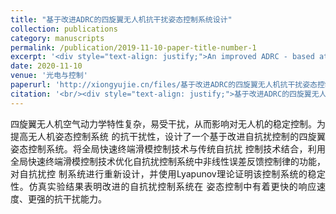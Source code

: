 ```yaml
---
title: "基于改进ADRC的四旋翼无人机抗干扰姿态控制系统设计"
collection: publications
category: manuscripts
permalink: /publication/2019-11-10-paper-title-number-1
excerpt: '<div style="text-align: justify;">An improved ADRC - based attitude control system for quadrotor UAVs, combining GFTSM, is designed and its superiority is verified by simulations.</div>'
date: 2020-11-10
venue: '光电与控制'
paperurl: 'http://xiongyujie.cn/files/基于改进ADRC的四旋翼无人机抗干扰姿态控制系统设计_余小燕.pdf'
citation: '<br/><div style="text-align: justify;">基于改进ADRC的四旋翼无人机抗干扰姿态控制系统设计, 余小燕，孙宪坤*，熊玉洁，胡清礼，陈善鹏, 《电光与控制》，2020，27 (12): 78-83</div>'
---
```


<div style="text-align: justify;">四旋翼无人机空气动力学特性复杂，易受干扰，从而影响对无人机的稳定控制。为提高无人机姿态控制系统 的抗干扰性，设计了一个基于改进自抗扰控制的四旋翼姿态控制系统。将全局快速终端滑模控制技术与传统自抗扰 控制技术结合，利用全局快速终端滑模控制技术优化自抗扰控制系统中非线性误差反馈控制律的功能，对自抗扰控 制系统进行重新设计，并使用Lyapunov理论证明该控制系统的稳定性。仿真实验结果表明改进的自抗扰控制系统在 姿态控制中有着更快的响应速度、更强的抗干扰能力。</div>

<br/>
